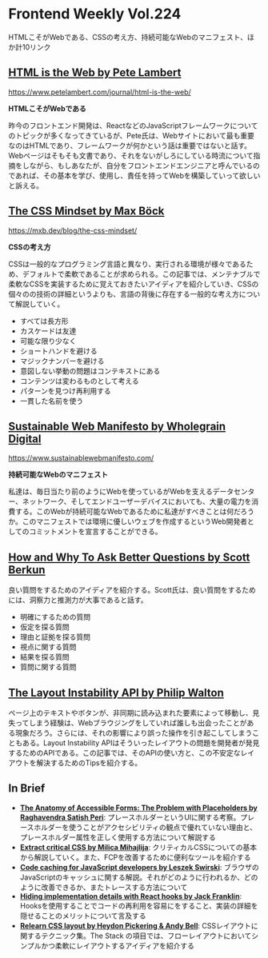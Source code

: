 # Frontend Weekly Vol.224
HTMLこそがWebである、CSSの考え方、持続可能なWebのマニフェスト、ほか計10リンク

## [HTML is the Web by Pete Lambert](https://www.petelambert.com/journal/html-is-the-web/)
https://www.petelambert.com/journal/html-is-the-web/


**HTML****こそが****Webである**

昨今のフロントエンド開発は、ReactなどのJavaScriptフレームワークについてのトピックが多くなってきているが、Pete氏は、Webサイトにおいて最も重要なのはHTMLであり、フレームワークが何かという話は重要ではないと話す。 Webページはそもそも文書であり、それをないがしろにしている時流について指摘をしながら、もしあなたが、自分をフロントエンドエンジニアと呼んでいるのであれば、その基本を学び、使用し、責任を持ってWebを構築していって欲しいと訴える。


## [The CSS Mindset by Max Böck](https://mxb.dev/blog/the-css-mindset/)
https://mxb.dev/blog/the-css-mindset/


**CSSの考え方**

CSSは一般的なプログラミング言語と異なり、実行される環境が様々であるため、デフォルトで柔軟であることが求められる。この記事では、メンテナブルで柔軟なCSSを実装するために覚えておきたいアイディアを紹介していき、CSSの個々のの技術の詳細というよりも、言語の背後に存在する一般的な考え方について解説していく。


- すべては長方形
- カスケードは友達
- 可能な限り少なく
- ショートハンドを避ける
- マジックナンバーを避ける
- 意図しない挙動の問題はコンテキストにある
- コンテンツは変わるものとして考える
- パターンを見つけ再利用する
- 一貫した名前を使う


## [Sustainable Web Manifesto by Wholegrain Digital](https://www.sustainablewebmanifesto.com/) 

https://www.sustainablewebmanifesto.com/

**持続可能なWebのマニフェスト**

私達は、毎日当たり前のようにWebを使っているがWebを支えるデータセンター、ネットワーク、そしてエンドユーザーデバイスにおいても、大量の電力を消費する。このWebが持続可能なWebであるために私達がすべきことは何だろうか。このマニフェストでは環境に優しいウェブを作成するというWeb開発者としてのコミットメントを宣言することができる。


## [How and Why To Ask Better Questions by Scott Berkun](https://scottberkun.com/2018/how-and-why-to-ask-better-questions/)

良い質問をするためのアイディアを紹介する。Scott氏は、良い質問をするためには、洞察力と推測力が大事であると話す。


- 明確にするための質問
- 仮定を探る質問
- 理由と証拠を探る質問
- 視点に関する質問
- 結果を探る質問
- 質問に関する質問


## [The Layout Instability API by Philip Walton](https://web.dev/layout-instability-api/)

ページ上のテキストやボタンが、非同期に読み込まれた要素によって移動し、見失ってしまう経験は、Webブラウジングをしていれば誰しも出会ったことがある現象だろう。さらには、それの影響により誤った操作を引き起こしてしまうこともある。Layout Instability APIはそういったレイアウトの問題を開発者が発見するためのAPIである。この記事では、そのAPIの使い方と、この不安定なレイアウトを解決するためのTipsを紹介する。


## In Brief
- [**The Anatomy of Accessible Forms: The Problem with Placeholders by Raghavendra Satish Peri**](https://www.deque.com/blog/accessible-forms-the-problem-with-placeholders/): プレースホルダーというUIに関する考察。プレースホルダーを使うことがアクセシビリティの観点で優れていない理由と、プレースホルダー属性を正しく使用する方法について解説する
- [**Extract critical CSS by Milica Mihajlija**](https://web.dev/extract-critical-css): クリティカルCSSについての基本から解説していく。また、FCPを改善するために便利なツールを紹介する
- [**Code caching for JavaScript developers by Leszek Swirski**](https://v8.dev/blog/code-caching-for-devs): ブラウザのJavaScriptのキャッシュに関する解説。それがどのように行われるか、どのように改善できるか、またトレースする方法について
- [**Hiding implementation details with React hooks by Jack Franklin**](https://javascriptplayground.com/hiding-implementation-details-react-hooks/): Hooksを使用することでコードの再利用を容易にをすること、実装の詳細を隠せることのメリットについて言及する
- [**Relearn CSS layout by Heydon Pickering & Andy Bell**](https://every-layout.dev/): CSSレイアウトに関するテクニック集。The Stack の項目では、フローレイアウトにおいてシンプルかつ柔軟にレイアウトするアイディアを紹介する

